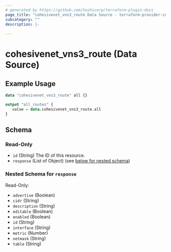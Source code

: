 ```yaml
---
# generated by https://github.com/hashicorp/terraform-plugin-docs
page_title: "cohesivenet_vns3_route Data Source - terraform-provider-cohesivenet"
subcategory: ""
description: |-
  
---
```


# cohesivenet_vns3_route (Data Source)



## Example Usage

```terraform
data "cohesivenet_vns3_route" all {}

output "all_routes" {
   value = data.cohesivenet_vns3_route.all 
}
```

<!-- schema generated by tfplugindocs -->
## Schema

### Read-Only

- `id` (String) The ID of this resource.
- `response` (List of Object) (see [below for nested schema](#nestedatt--response))

<a id="nestedatt--response"></a>
### Nested Schema for `response`

Read-Only:

- `advertise` (Boolean)
- `cidr` (String)
- `description` (String)
- `editable` (Boolean)
- `enabled` (Boolean)
- `id` (String)
- `interface` (String)
- `metric` (Number)
- `netmask` (String)
- `table` (String)


